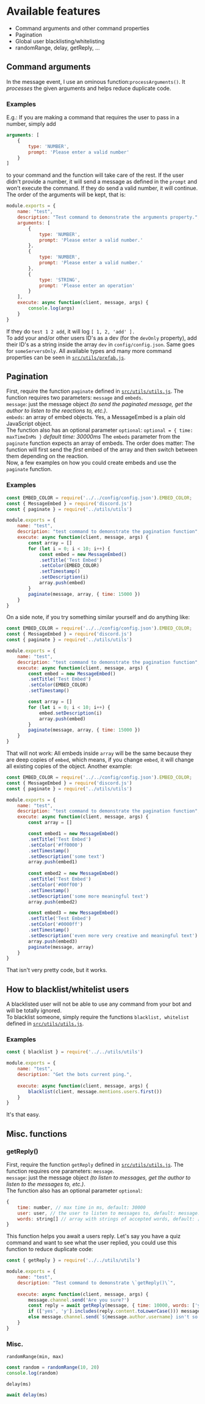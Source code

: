 # Available features
- Command arguments and other command properties
- Pagination
- Global user blacklisting/whitelisting
- randomRange, delay, getReply, ...
## Command arguments
In the message event, I use an ominous function:`processArguments()`. It _processes_ the given arguments and helps reduce duplicate code.
### Examples
E.g.: If you are making a command that requires the user to pass in a number, simply add
```js
arguments: [
    {
        type: 'NUMBER',
        prompt: 'Please enter a valid number'
    }
]
```
to your command and the function will take care of the rest. If the user didn't provide a number, it will send a message as defined in the `prompt` and won't execute the command. If they do send a valid number, it will continue. The order of the arguments will be kept, that is:
```js
module.exports = {
    name: "test",
    description: "Test command to demonstrate the arguments property.",
    arguments: [
        {
            type: 'NUMBER',
            prompt: 'Please enter a valid number.'
        },
        {
            type: 'NUMBER',
            prompt: 'Please enter a valid number.'
        },
        {
            type: 'STRING',
            prompt: 'Please enter an operation'
        }
    ],
    execute: async function(client, message, args) {
        console.log(args)
    }
}
```
If they do `test 1 2 add`, it will log `[ 1, 2, 'add' ].`\
To add your and/or other users ID's as a dev (for the `devOnly` property), add their ID's as a string inside the array `dev` in `config/config.json`. Same goes for `someServersOnly`.
All available types and many more command properties can be seen in [`src/utils/prefab.js`](src/utils/prefab.js).
## Pagination
First, require the function `paginate` defined in [`src/utils/utils.js`](src/utils/utils.js). The function requires two parameters: `message` and `embeds`.\
`message`: just the message object _(to send the paginated message, get the author to listen to the reactions to, etc.)_.\
`embeds`: an array of embed objects. Yes, a MessageEmbed is a plain old JavaScript object.\
The function also has an optional parameter `optional`: `optional = { time: maxTimeInMs }` _default time: 30000ms_
The `embeds` parameter from the `paginate` function expects an array of embeds. The order does matter: The function will first send the _first_ embed of the array and then switch between them depending on the reaction.\
Now, a few examples on how you could create embeds and use the `paginate` function.
### Examples
```js
const EMBED_COLOR = require('../../config/config.json').EMBED_COLOR;
const { MessageEmbed } = require('discord.js')
const { paginate } = require('../utils/utils')

module.exports = {
    name: "test",
    description: "test command to demonstrate the pagination function",
    execute: async function(client, message, args) {
        const array = []
        for (let i = 0; i < 10; i++) {
            const embed = new MessageEmbed()
            .setTitle('Test Embed')
            .setColor(EMBED_COLOR)
            .setTimestamp()
            .setDescription(i)
            array.push(embed)
        }
        paginate(message, array, { time: 15000 })
    }
}
```
On a side note, if you try something similar yourself and do anything like:
```js
const EMBED_COLOR = require('../../config/config.json').EMBED_COLOR;
const { MessageEmbed } = require('discord.js')
const { paginate } = require('../utils/utils')

module.exports = {
    name: "test",
    description: "test command to demonstrate the pagination function",
    execute: async function(client, message, args) {
        const embed = new MessageEmbed()
        .setTitle('Test Embed')
        .setColor(EMBED_COLOR)
        .setTimestamp()

        const array = []
        for (let i = 0; i < 10; i++) {
            embed.setDescription(i)
            array.push(embed)
        }
        paginate(message, array, { time: 15000 })
    }
}
```
That will not work: All embeds inside `array` will be the same because they are deep copies of `embed`, which means, if you change `embed`, it will change all existing copies of the object.
Another example:
```js
const EMBED_COLOR = require('../../config/config.json').EMBED_COLOR;
const { MessageEmbed } = require('discord.js')
const { paginate } = require('../utils/utils')

module.exports = {
    name: "test",
    description: "test command to demonstrate the pagination function",
    execute: async function(client, message, args) {
        const array = []

        const embed1 = new MessageEmbed()
        .setTitle('Test Embed')
        .setColor('#ff0000')
        .setTimestamp()
        .setDescription('some text')
        array.push(embed1)
        
        const embed2 = new MessageEmbed()
        .setTitle('Test Embed')
        .setColor('#00ff00')
        .setTimestamp()
        .setDescription('some more meaningful text')
        array.push(embed2)

        const embed3 = new MessageEmbed()
        .setTitle('Test Embed')
        .setColor('#0000ff')
        .setTimestamp()
        .setDescription('even more very creative and meaningful text')
        array.push(embed3)
        paginate(message, array)
    }
}
```
That isn't very pretty code, but it works.
## How to blacklist/whitelist users
A blacklisted user will not be able to use any command from your bot and will be totally ignored.\
To blacklist someone, simply require the functions `blacklist, whitelist` defined in [`src/utils/utils.js`](src/utils/utils.js).
### Examples
```js
const { blacklist } = require('../../utils/utils')

module.exports = {
    name: "test",
    description: "Get the bots current ping.",
    
    execute: async function(client, message, args) {
        blacklist(client, message.mentions.users.first())
    }
}
```
It's that easy.
## Misc. functions
### getReply()
First, require the function `getReply` defined in [`src/utils/utils.js`](src/utils/utils.js). The function requires one parameters: `message`.\
`message`: just the message object _(to listen to messages, get the author to listen to the messages to, etc.)_.\
The function also has an optional parameter `optional`:
```js
{
    time: number, // max time in ms, default: 30000
    user: user, // the user to listen to messages to, default: message.author
    words: string[] // array with strings of accepted words, default: [] (all words will be accepted)
}
```
This function helps you await a users reply. Let's say you have a quiz command and want to see what the user replied, you could use this function to reduce duplicate code:
```js
const { getReply } = require('../../utils/utils')

module.exports = {
    name: "test",
    description: "Test command to demonstrate \`getReply()\`",
    
    execute: async function(client, message, args) {
        message.channel.send('Are you sure?')
        const reply = await getReply(message, { time: 10000, words: ['yes', 'y', 'n', 'no'] })
        if (['yes', 'y'].includes(reply.content.toLowerCase())) message.channel.send(`${message.author.username} is sure about that.`)
        else message.channel.send(`${message.author.username} isn't so sure about that.`)
    }
}
```
### Misc.
`randomRange(min, max)`
```js
const random = randomRange(10, 20)
console.log(random)
```
`delay(ms)`
```js
await delay(ms)
```